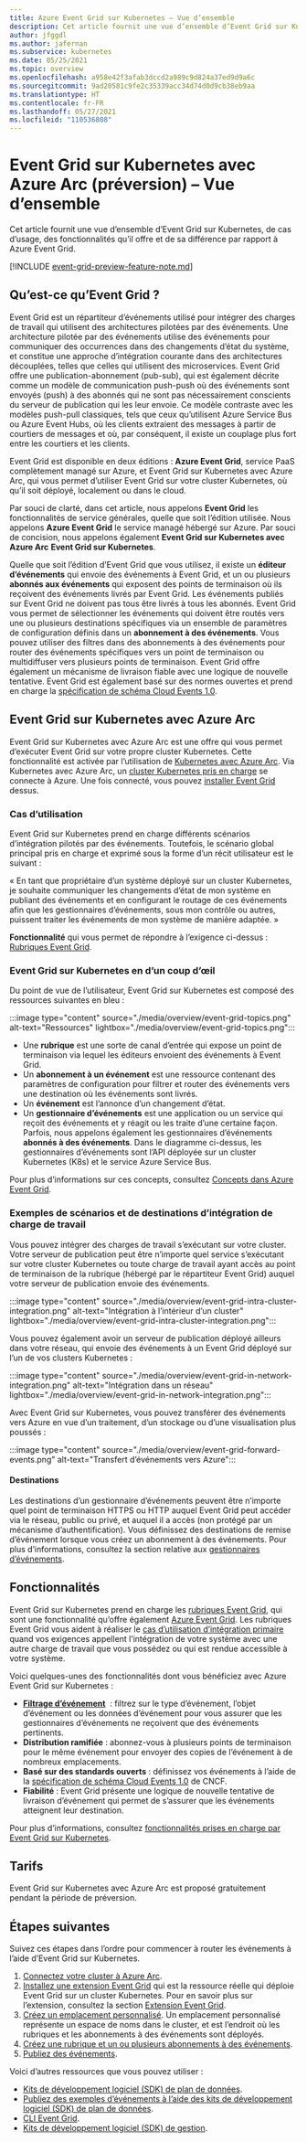 ```yaml
---
title: Azure Event Grid sur Kubernetes – Vue d’ensemble
description: Cet article fournit une vue d’ensemble d’Event Grid sur Kubernetes avec Azure Arc.
author: jfggdl
ms.author: jafernan
ms.subservice: kubernetes
ms.date: 05/25/2021
ms.topic: overview
ms.openlocfilehash: a958e42f3afab3dccd2a989c9d824a37ed9d9a6c
ms.sourcegitcommit: 9ad20581c9fe2c35339acc34d74d0d9cb38eb9aa
ms.translationtype: HT
ms.contentlocale: fr-FR
ms.lasthandoff: 05/27/2021
ms.locfileid: "110536808"
---
```

# <a name="event-grid-on-kubernetes-with-azure-arc-preview---overview"></a>Event Grid sur Kubernetes avec Azure Arc (préversion) – Vue d’ensemble
Cet article fournit une vue d’ensemble d’Event Grid sur Kubernetes, de cas d’usage, des fonctionnalités qu’il offre et de sa différence par rapport à Azure Event Grid.

[!INCLUDE [event-grid-preview-feature-note.md](../../../includes/event-grid-preview-feature-note.md)]

## <a name="what-is-event-grid"></a>Qu’est-ce qu’Event Grid ?
Event Grid est un répartiteur d’événements utilisé pour intégrer des charges de travail qui utilisent des architectures pilotées par des événements. Une architecture pilotée par des événements utilise des événements pour communiquer des occurrences dans des changements d’état du système, et constitue une approche d’intégration courante dans des architectures découplées, telles que celles qui utilisent des microservices. Event Grid offre une publication-abonnement (pub-sub), qui est également décrite comme un modèle de communication push-push où des événements sont envoyés (push) à des abonnés qui ne sont pas nécessairement conscients du serveur de publication qui les leur envoie. Ce modèle contraste avec les modèles push-pull classiques, tels que ceux qu’utilisent Azure Service Bus ou Azure Event Hubs, où les clients extraient des messages à partir de courtiers de messages et où, par conséquent, il existe un couplage plus fort entre les courtiers et les clients.

Event Grid est disponible en deux éditions : **Azure Event Grid**, service PaaS complètement managé sur Azure, et Event Grid sur Kubernetes avec Azure Arc, qui vous permet d’utiliser Event Grid sur votre cluster Kubernetes, où qu’il soit déployé, localement ou dans le cloud. 

Par souci de clarté, dans cet article, nous appelons **Event Grid** les fonctionnalités de service générales, quelle que soit l’édition utilisée. Nous appelons **Azure Event Grid** le service managé hébergé sur Azure. Par souci de concision, nous appelons également **Event Grid sur Kubernetes avec Azure Arc** **Event Grid sur Kubernetes**.

Quelle que soit l’édition d’Event Grid que vous utilisez, il existe un **éditeur d’événements** qui envoie des événements à Event Grid, et un ou plusieurs **abonnés aux événements** qui exposent des points de terminaison où ils reçoivent des événements livrés par Event Grid. Les événements publiés sur Event Grid ne doivent pas tous être livrés à tous les abonnés. Event Grid vous permet de sélectionner les événements qui doivent être routés vers une ou plusieurs destinations spécifiques via un ensemble de paramètres de configuration définis dans un **abonnement à des événements**. Vous pouvez utiliser des filtres dans des abonnements à des événements pour router des événements spécifiques vers un point de terminaison ou multidiffuser vers plusieurs points de terminaison. Event Grid offre également un mécanisme de livraison fiable avec une logique de nouvelle tentative. Event Grid est également basé sur des normes ouvertes et prend en charge la [spécification de schéma Cloud Events 1.0](https://github.com/cloudevents/spec/blob/master/spec.md).


## <a name="event-grid-on-kubernetes-with-azure-arc"></a>Event Grid sur Kubernetes avec Azure Arc
Event Grid sur Kubernetes avec Azure Arc est une offre qui vous permet d’exécuter Event Grid sur votre propre cluster Kubernetes. Cette fonctionnalité est activée par l’utilisation de [Kubernetes avec Azure Arc](../../azure-arc/kubernetes/overview.md). Via Kubernetes avec Azure Arc, un [cluster Kubernetes pris en charge](install-k8s-extension.md#supported-kubernetes-distributions) se connecte à Azure. Une fois connecté, vous pouvez [installer Event Grid](install-k8s-extension.md) dessus. 

### <a name="use-case"></a>Cas d’utilisation
Event Grid sur Kubernetes prend en charge différents scénarios d’intégration pilotés par des événements. Toutefois, le scénario global principal pris en charge et exprimé sous la forme d’un récit utilisateur est le suivant :

« En tant que propriétaire d’un système déployé sur un cluster Kubernetes, je souhaite communiquer les changements d’état de mon système en publiant des événements et en configurant le routage de ces événements afin que les gestionnaires d’événements, sous mon contrôle ou autres, puissent traiter les événements de mon système de manière adaptée. »

**Fonctionnalité** qui vous permet de répondre à l’exigence ci-dessus : [Rubriques Event Grid](/rest/api/eventgrid/version2020-10-15-preview/topics).

### <a name="event-grid-on-kubernetes-at-a-glance"></a>Event Grid sur Kubernetes en d’un coup d’œil
Du point de vue de l’utilisateur, Event Grid sur Kubernetes est composé des ressources suivantes en bleu :

:::image type="content" source="./media/overview/event-grid-topics.png" alt-text="Ressources" lightbox="./media/overview/event-grid-topics.png":::

* Une **rubrique** est une sorte de canal d’entrée qui expose un point de terminaison via lequel les éditeurs envoient des événements à Event Grid.
* Un **abonnement à un événement** est une ressource contenant des paramètres de configuration pour filtrer et router des événements vers une destination où les événements sont livrés.
* Un **événement** est l’annonce d’un changement d’état.
* Un **gestionnaire d’événements** est une application ou un service qui reçoit des événements et y réagit ou les traite d’une certaine façon. Parfois, nous appelons également les gestionnaires d’événements **abonnés à des événements**. Dans le diagramme ci-dessus, les gestionnaires d’événements sont l’API déployée sur un cluster Kubernetes (K8s) et le service Azure Service Bus.

Pour plus d’informations sur ces concepts, consultez [Concepts dans Azure Event Grid](concepts.md).

### <a name="sample-workload-integration-scenarios-and-destinations"></a>Exemples de scénarios et de destinations d’intégration de charge de travail

Vous pouvez intégrer des charges de travail s’exécutant sur votre cluster. Votre serveur de publication peut être n’importe quel service s’exécutant sur votre cluster Kubernetes ou toute charge de travail ayant accès au point de terminaison de la rubrique (hébergé par le répartiteur Event Grid) auquel votre serveur de publication envoie des événements.

:::image type="content" source="./media/overview/event-grid-intra-cluster-integration.png" alt-text="Intégration à l’intérieur d’un cluster" lightbox="./media/overview/event-grid-intra-cluster-integration.png":::


Vous pouvez également avoir un serveur de publication déployé ailleurs dans votre réseau, qui envoie des événements à un Event Grid déployé sur l’un de vos clusters Kubernetes :

:::image type="content" source="./media/overview/event-grid-in-network-integration.png" alt-text="Intégration dans un réseau" lightbox="./media/overview/event-grid-in-network-integration.png":::

Avec Event Grid sur Kubernetes, vous pouvez transférer des événements vers Azure en vue d’un traitement, d’un stockage ou d’une visualisation plus poussés :

:::image type="content" source="./media/overview/event-grid-forward-events.png" alt-text="Transfert d’événements vers Azure":::

#### <a name="destinations"></a>Destinations
Les destinations d’un gestionnaire d’événements peuvent être n’importe quel point de terminaison HTTPS ou HTTP auquel Event Grid peut accéder via le réseau, public ou privé, et auquel il a accès (non protégé par un mécanisme d’authentification). Vous définissez des destinations de remise d’événement lorsque vous créez un abonnement à des événements. Pour plus d’informations, consultez la section relative aux [gestionnaires d’événements](event-handlers.md). 

## <a name="features"></a>Fonctionnalités
Event Grid sur Kubernetes prend en charge les [rubriques Event Grid](/rest/api/eventgrid/version2020-10-15-preview/topics), qui sont une fonctionnalité qu’offre également [Azure Event Grid](../custom-topics.md). Les rubriques Event Grid vous aident à réaliser le [cas d’utilisation d’intégration primaire](#use-case) quand vos exigences appellent l’intégration de votre système avec une autre charge de travail que vous possédez ou qui est rendue accessible à votre système.

Voici quelques-unes des fonctionnalités dont vous bénéficiez avec Azure Event Grid sur Kubernetes :

* **[Filtrage d’événement](filter-events.md)**  : filtrez sur le type d’événement, l’objet d’événement ou les données d’événement pour vous assurer que les gestionnaires d’événements ne reçoivent que des événements pertinents.
* **Distribution ramifiée** : abonnez-vous à plusieurs points de terminaison pour le même événement pour envoyer des copies de l’événement à de nombreux emplacements.
* **Basé sur des standards ouverts** : définissez vos événements à l’aide de la [spécification de schéma Cloud Events 1.0](https://github.com/cloudevents/spec/blob/master/spec.md) de CNCF.
* **Fiabilité** : Event Grid présente une logique de nouvelle tentative de livraison d’événement qui permet de s’assurer que les événements atteignent leur destination.

Pour plus d’informations, consultez [fonctionnalités prises en charge par Event Grid sur Kubernetes](features.md).

## <a name="pricing"></a>Tarifs 
Event Grid sur Kubernetes avec Azure Arc est proposé gratuitement pendant la période de préversion.

## <a name="next-steps"></a>Étapes suivantes
Suivez ces étapes dans l’ordre pour commencer à router les événements à l’aide d’Event Grid sur Kubernetes.

1. [Connectez votre cluster à Azure Arc](../../azure-arc/kubernetes/quickstart-connect-cluster.md).
1. [Installez une extension Event Grid](install-k8s-extension.md) qui est la ressource réelle qui déploie Event Grid sur un cluster Kubernetes. Pour en savoir plus sur l’extension, consultez la section [Extension Event Grid](install-k8s-extension.md#event-grid-extension). 
1. [Créez un emplacement personnalisé](../../azure-arc/kubernetes/custom-locations.md). Un emplacement personnalisé représente un espace de noms dans le cluster, et est l’endroit où les rubriques et les abonnements à des événements sont déployés.
1. [Créez une rubrique et un ou plusieurs abonnements à des événements](create-topic-subscription.md).
1. [Publiez des événements](create-topic-subscription.md).

Voici d’autres ressources que vous pouvez utiliser :

* [Kits de développement logiciel (SDK) de plan de données](../sdk-overview.md#data-plane-sdks).
* [Publiez des exemples d’événements à l’aide des kits de développement logiciel (SDK) de plan de données](https://devblogs.microsoft.com/azure-sdk/event-grid-ga/).
* [CLI Event Grid](/cli/azure/eventgrid).
* [Kits de développement logiciel (SDK) de gestion](../sdk-overview.md#management-sdks).
